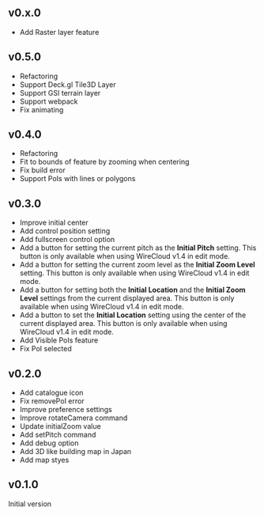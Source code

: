 ## v0.x.0

- Add Raster layer feature

## v0.5.0

- Refactoring
- Support Deck.gl Tile3D Layer
- Support GSI terrain layer
- Support webpack
- Fix animating

## v0.4.0

- Refactoring
- Fit to bounds of feature by zooming when centering
- Fix build error
- Support PoIs with lines or polygons

## v0.3.0

- Improve initial center
- Add control position setting
- Add fullscreen control option
- Add a button for setting the current pitch as the **Initial Pitch** setting.
    This button is only available when using WireCloud v1.4 in edit mode.
- Add a button for setting the current zoom level as the **Initial Zoom
    Level** setting. This button is only available when using WireCloud v1.4 in
    edit mode.
- Add a button for setting both the **Initial Location** and the **Initial
    Zoom Level** settings from the current displayed area. This button is only
    available when using WireCloud v1.4 in edit mode.
- Add a button to set the **Initial Location** setting using the center of the
    current displayed area. This button is only available when using WireCloud
    v1.4 in edit mode.
- Add Visible PoIs feature
- Fix PoI selected

## v0.2.0

- Add catalogue icon
- Fix removePoI error
- Improve preference settings
- Improve rotateCamera command
- Update initialZoom value
- Add setPitch command
- Add debug option
- Add 3D like building map in Japan
- Add map styes

## v0.1.0

Initial version

